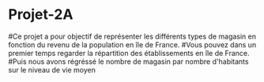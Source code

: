 # Projet-2A

#Ce projet a pour objectif de représenter les différents types de magasin en fonction du revenu de la population en île de France.
#Vous pouvez dans un premier temps regarder la répartition des établissements en île de France.
#Puis nous avons régréssé le nombre de magasin par nombre d'habitants sur le niveau de vie moyen
